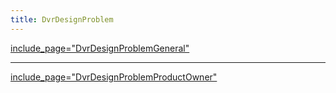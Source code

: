```yaml
---
title: DvrDesignProblem
---
```

[include_page="DvrDesignProblemGeneral"]({{site.pagesurl}}/include_page="DvrDesignProblemGeneral")

----

[include_page="DvrDesignProblemProductOwner"]({{site.pagesurl}}/include_page="DvrDesignProblemProductOwner")
